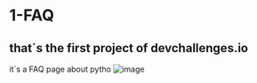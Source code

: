 # 1-FAQ
## that´s the first project of devchallenges.io
it´s a FAQ page about pytho
![image](https://github.com/user-attachments/assets/ea5c13a7-fe1e-4f1a-b6b2-38f70c7c2f2e)
